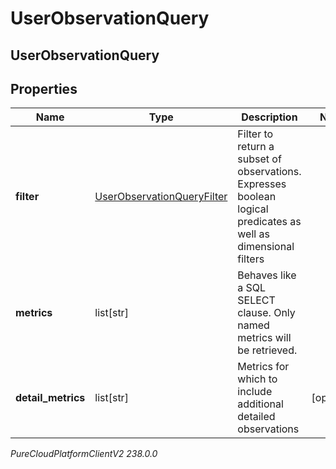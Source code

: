 # UserObservationQuery

## UserObservationQuery

## Properties

|Name | Type | Description | Notes|
|------------ | ------------- | ------------- | -------------|
| **filter** | [UserObservationQueryFilter](UserObservationQueryFilter) | Filter to return a subset of observations. Expresses boolean logical predicates as well as dimensional filters | |
| **metrics** | list[str] | Behaves like a SQL SELECT clause. Only named metrics will be retrieved. | |
| **detail_metrics** | list[str] | Metrics for which to include additional detailed observations | [optional] |



_PureCloudPlatformClientV2 238.0.0_
